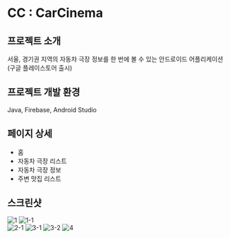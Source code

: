 # CC : CarCinema

## 프로젝트 소개
서울, 경기권 지역의 자동차 극장 정보를 한 번에 볼 수 있는 안드로이드 어플리케이션 (구글 플레이스토어 출시)
 
## 프로젝트 개발 환경
Java, Firebase, Android Studio              
                 
## 페이지 상세
* 홈         
* 자동차 극장 리스트    
* 자동차 극장 정보          
* 주변 맛집 리스트

## 스크린샷
![1](https://user-images.githubusercontent.com/83709652/150735354-47aafe6f-2635-444f-8176-0ec9bf0de4f5.jpg)   ![1-1](https://user-images.githubusercontent.com/83709652/150735406-e752f3c2-a3df-4d9e-afd3-bc8cc506dbc2.jpg)  
![2-1](https://user-images.githubusercontent.com/83709652/150735609-3ce91331-eeb3-42cd-9d13-0b34c59357df.jpg) 
![3-1](https://user-images.githubusercontent.com/83709652/150735757-c0f0e8de-cc84-47e2-b3f6-602976acaec4.jpg)
![3-2](https://user-images.githubusercontent.com/83709652/150735807-7a5e1deb-1c6e-4cf5-8aab-15a676f42def.jpg) ![4](https://user-images.githubusercontent.com/83709652/150735837-d4520234-ccae-44b9-a9ed-8c93c317810b.jpg)

